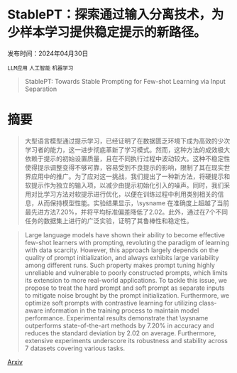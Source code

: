 # StablePT：探索通过输入分离技术，为少样本学习提供稳定提示的新路径。

发布时间：2024年04月30日

`LLM应用` `人工智能` `机器学习`

> StablePT: Towards Stable Prompting for Few-shot Learning via Input Separation

# 摘要

> 大型语言模型通过提示学习，已经证明了在数据匮乏环境下成为高效的少次学习者的能力，这一进步彻底革新了学习模式。然而，这种方法的成效极大依赖于提示的初始设置质量，且在不同执行过程中波动较大。这种不稳定性使得提示调整变得不够可靠，容易受到不良提示的影响，限制了其在现实世界应用中的推广。为了应对这一挑战，我们提出了一种新方法，将硬提示和软提示作为独立的输入项，以减少由提示初始化引入的噪声。同时，我们采用对比学习方法对软提示进行优化，以便在训练过程中利用类别相关的信息，从而保持模型性能。实验结果显示，\sysname 在准确度上超越了当前最先进方法7.20%，并将平均标准偏差降低了2.02。此外，通过在7个不同任务的数据集上进行的广泛实验，证明了其鲁棒性和稳定性。

> Large language models have shown their ability to become effective few-shot learners with prompting, revoluting the paradigm of learning with data scarcity. However, this approach largely depends on the quality of prompt initialization, and always exhibits large variability among different runs. Such property makes prompt tuning highly unreliable and vulnerable to poorly constructed prompts, which limits its extension to more real-world applications. To tackle this issue, we propose to treat the hard prompt and soft prompt as separate inputs to mitigate noise brought by the prompt initialization. Furthermore, we optimize soft prompts with contrastive learning for utilizing class-aware information in the training process to maintain model performance. Experimental results demonstrate that \sysname outperforms state-of-the-art methods by 7.20% in accuracy and reduces the standard deviation by 2.02 on average. Furthermore, extensive experiments underscore its robustness and stability across 7 datasets covering various tasks.

[Arxiv](https://arxiv.org/abs/2404.19335)
